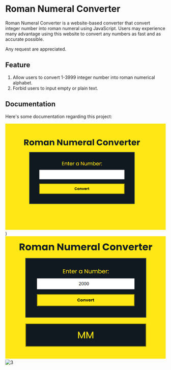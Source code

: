 # Roman Numeral Converter

Roman Numeral Converter is a website-based converter that convert integer number into roman numeral using JavaScript. Users may experience many advantage using this website to convert any numbers as fast and as accurate possible.

Any request are appreciated.

## Feature

1. Allow users to convert 1-3999 integer number into roman numerical alphabet.
2. Forbid users to input empty or plain text.

## Documentation

Here's some documentation regarding this project:

![roman-numeral-converter\assets\img\title.png](https://github.com/raaflahar/roman-numeral-converter/blob/main/assets/img/title.png?raw=true))
![2](https://github.com/raaflahar/roman-numeral-converter/blob/main/assets/img/result.png?raw=true)
![3]([roman-numeral-converter\assets\img\error.png](https://github.com/raaflahar/roman-numeral-converter/blob/main/assets/img/error.png?raw=true))
